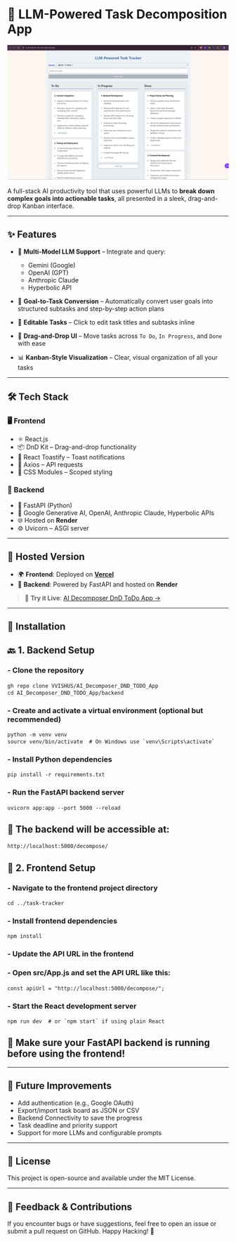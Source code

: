 # 🧠 LLM-Powered Task Decomposition App

![Application Screenshot](Screenshot.png)

A full-stack AI productivity tool that uses powerful LLMs to **break down complex goals into actionable tasks**, all presented in a sleek, drag-and-drop Kanban interface.

---

## ✨ Features

- 🤖 **Multi-Model LLM Support** – Integrate and query:
  - Gemini (Google)
  - OpenAI (GPT)
  - Anthropic Claude
  - Hyperbolic API

- 🧩 **Goal-to-Task Conversion** – Automatically convert user goals into structured subtasks and step-by-step action plans

- 📝 **Editable Tasks** – Click to edit task titles and subtasks inline

- 🧲 **Drag-and-Drop UI** – Move tasks across `To Do`, `In Progress`, and `Done` with ease

- 📊 **Kanban-Style Visualization** – Clear, visual organization of all your tasks


---

## 🛠 Tech Stack

### 🖥️ Frontend
- ⚛️ React.js
- 📦 DnD Kit – Drag-and-drop functionality
- 🔔 React Toastify – Toast notifications
- 📡 Axios – API requests
- 🎨 CSS Modules – Scoped styling

### 🧪 Backend
- 🚀 FastAPI (Python)
- 🤖 Google Generative AI, OpenAI, Anthropic Claude, Hyperbolic APIs
- 🌐 Hosted on **Render**
- ⚙️ Uvicorn – ASGI server

---

## 🚀 Hosted Version

- 🌍 **Frontend**: Deployed on **[Vercel](https://vercel.com/vaibhav-singhs-projects-c5ab9c36/ai-decomposer-dnd-todo-app)**
- 🧠 **Backend**: Powered by FastAPI and hosted on **Render**

> 🔗 **Try it Live**: [AI Decomposer DnD ToDo App →](https://ai-decomposer-dnd-todo-app.vercel.app/)

---

## 🧰 Installation

## 🔙 1. Backend Setup
### - Clone the repository
```
gh repo clone VVISHUS/AI_Decomposer_DND_TODO_App
cd AI_Decomposer_DND_TODO_App/backend
```
### - Create and activate a virtual environment (optional but recommended)
```
python -m venv venv
source venv/bin/activate  # On Windows use `venv\Scripts\activate`
```
### - Install Python dependencies
```
pip install -r requirements.txt
```
### - Run the FastAPI backend server
```
uvicorn app:app --port 5000 --reload
```
## 🚀 The backend will be accessible at:
```
http://localhost:5000/decompose/
```
## 🎨 2. Frontend Setup
### - Navigate to the frontend project directory
```
cd ../task-tracker
```
### - Install frontend dependencies
```
npm install
```
### - Update the API URL in the frontend
### - Open src/App.js and set the API URL like this:
```
const apiUrl = "http://localhost:5000/decompose/";
```
### - Start the React development server
```
npm run dev  # or `npm start` if using plain React
```
## 🧠 Make sure your FastAPI backend is running before using the frontend!

---

## 🚀 Future Improvements
- Add authentication (e.g., Google OAuth)
- Export/import task board as JSON or CSV
- Backend Connectivity to save the progress
- Task deadline and priority support
- Support for more LLMs and configurable prompts

---

## 📄 License
This project is open-source and available under the MIT License.

---

## 📢 Feedback & Contributions
If you encounter bugs or have suggestions, feel free to open an issue or submit a pull request on GitHub.
Happy Hacking! 🚀

